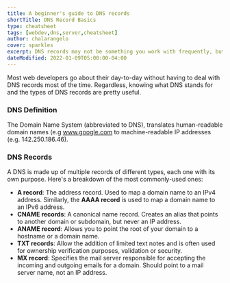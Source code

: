 ```yaml
---
title: A beginner's guide to DNS records
shortTitle: DNS Record Basics
type: cheatsheet
tags: [webdev,dns,server,cheatsheet]
author: chalarangelo
cover: sparkles
excerpt: DNS records may not be something you work with frequently, but having a basic understanding can be highly beneficial.
dateModified: 2022-01-09T05:00:00-04:00
---
```


Most web developers go about their day-to-day without having to deal with DNS records most of the time. Regardless, knowing what DNS stands for and the types of DNS records are pretty useful.

### DNS Definition

The Domain Name System (abbreviated to DNS), translates human-readable domain names (e.g www.google.com to machine-readable IP addresses (e.g. 142.250.186.46).

### DNS Records

A DNS is made up of multiple records of different types, each one with its own purpose. Here's a breakdown of the most commonly-used ones:

- **A record**: The address record. Used to map a domain name to an IPv4 address. Similarly, the **AAAA record** is used to map a domain name to an IPv6 address.
- **CNAME records**: A canonical name record. Creates an alias that points to another domain or subdomain, but never an IP address.
- **ANAME record**: Allows you to point the root of your domain to a hostname or a domain name.
- **TXT records**: Allow the addition of limited text notes and is often used for ownership verification purposes, validation or security.
- **MX record**: Specifies the mail server responsible for accepting the incoming and outgoing emails for a domain. Should point to a mail server name, not an IP address.
